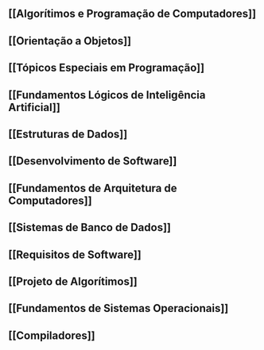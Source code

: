 
## [[Algorítimos e Programação de Computadores]]
##  [[Orientação a Objetos]]
## [[Tópicos Especiais em Programação]]
## [[Fundamentos Lógicos de Inteligência Artificial]]
## [[Estruturas de Dados]]
## [[Desenvolvimento de Software]]
## [[Fundamentos de Arquitetura de Computadores]]
## [[Sistemas de Banco de Dados]]
## [[Requisitos de Software]]
## [[Projeto de Algorítimos]]
## [[Fundamentos de Sistemas Operacionais]]
## [[Compiladores]]

